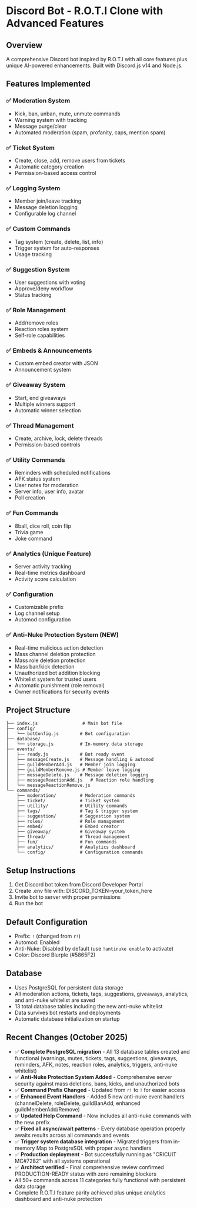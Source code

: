 # Discord Bot - R.O.T.I Clone with Advanced Features

## Overview
A comprehensive Discord bot inspired by R.O.T.I with all core features plus unique AI-powered enhancements. Built with Discord.js v14 and Node.js.

## Features Implemented

### ✅ Moderation System
- Kick, ban, unban, mute, unmute commands
- Warning system with tracking
- Message purge/clear
- Automated moderation (spam, profanity, caps, mention spam)

### ✅ Ticket System
- Create, close, add, remove users from tickets
- Automatic category creation
- Permission-based access control

### ✅ Logging System
- Member join/leave tracking
- Message deletion logging
- Configurable log channel

### ✅ Custom Commands
- Tag system (create, delete, list, info)
- Trigger system for auto-responses
- Usage tracking

### ✅ Suggestion System
- User suggestions with voting
- Approve/deny workflow
- Status tracking

### ✅ Role Management
- Add/remove roles
- Reaction roles system
- Self-role capabilities

### ✅ Embeds & Announcements
- Custom embed creator with JSON
- Announcement system

### ✅ Giveaway System
- Start, end giveaways
- Multiple winners support
- Automatic winner selection

### ✅ Thread Management
- Create, archive, lock, delete threads
- Permission-based controls

### ✅ Utility Commands
- Reminders with scheduled notifications
- AFK status system
- User notes for moderation
- Server info, user info, avatar
- Poll creation

### ✅ Fun Commands
- 8ball, dice roll, coin flip
- Trivia game
- Joke command

### ✅ Analytics (Unique Feature)
- Server activity tracking
- Real-time metrics dashboard
- Activity score calculation

### ✅ Configuration
- Customizable prefix
- Log channel setup
- Automod configuration

### ✅ Anti-Nuke Protection System (NEW)
- Real-time malicious action detection
- Mass channel deletion protection
- Mass role deletion protection
- Mass ban/kick detection
- Unauthorized bot addition blocking
- Whitelist system for trusted users
- Automatic punishment (role removal)
- Owner notifications for security events

## Project Structure
```
├── index.js                 # Main bot file
├── config/
│   └── botConfig.js        # Bot configuration
├── database/
│   └── storage.js          # In-memory data storage
├── events/
│   ├── ready.js            # Bot ready event
│   ├── messageCreate.js    # Message handling & automod
│   ├── guildMemberAdd.js   # Member join logging
│   ├── guildMemberRemove.js # Member leave logging
│   ├── messageDelete.js    # Message deletion logging
│   ├── messageReactionAdd.js   # Reaction role handling
│   └── messageReactionRemove.js
└── commands/
    ├── moderation/         # Moderation commands
    ├── ticket/             # Ticket system
    ├── utility/            # Utility commands
    ├── tags/               # Tag & trigger system
    ├── suggestion/         # Suggestion system
    ├── roles/              # Role management
    ├── embed/              # Embed creator
    ├── giveaway/           # Giveaway system
    ├── thread/             # Thread management
    ├── fun/                # Fun commands
    ├── analytics/          # Analytics dashboard
    └── config/             # Configuration commands
```

## Setup Instructions
1. Get Discord bot token from Discord Developer Portal
2. Create .env file with: DISCORD_TOKEN=your_token_here
3. Invite bot to server with proper permissions
4. Run the bot

## Default Configuration
- Prefix: `!` (changed from `r!`)
- Automod: Enabled
- Anti-Nuke: Disabled by default (use `!antinuke enable` to activate)
- Color: Discord Blurple (#5865F2)

## Database
- Uses PostgreSQL for persistent data storage
- All moderation actions, tickets, tags, suggestions, giveaways, analytics, and anti-nuke whitelist are saved
- 13 total database tables including the new anti-nuke whitelist
- Data survives bot restarts and deployments
- Automatic database initialization on startup

## Recent Changes (October 2025)
- ✅ **Complete PostgreSQL migration** - All 13 database tables created and functional (warnings, mutes, tickets, tags, suggestions, giveaways, reminders, AFK, notes, reaction roles, analytics, triggers, anti-nuke whitelist)
- ✅ **Anti-Nuke Protection System Added** - Comprehensive server security against mass deletions, bans, kicks, and unauthorized bots
- ✅ **Command Prefix Changed** - Updated from `r!` to `!` for easier access
- ✅ **Enhanced Event Handlers** - Added 5 new anti-nuke event handlers (channelDelete, roleDelete, guildBanAdd, enhanced guildMemberAdd/Remove)
- ✅ **Updated Help Command** - Now includes all anti-nuke commands with the new prefix
- ✅ **Fixed all async/await patterns** - Every database operation properly awaits results across all commands and events
- ✅ **Trigger system database integration** - Migrated triggers from in-memory Map to PostgreSQL with proper async handlers
- ✅ **Production deployment** - Bot successfully running as "CRICUIT MC#7282" with all systems operational
- ✅ **Architect verified** - Final comprehensive review confirmed PRODUCTION-READY status with zero remaining blockers
- All 50+ commands across 11 categories fully functional with persistent data storage
- Complete R.O.T.I feature parity achieved plus unique analytics dashboard and anti-nuke protection
